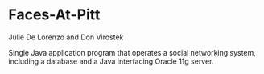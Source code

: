 Faces-At-Pitt
============
Julie De Lorenzo and Don Virostek 

Single Java application program that operates a social networking system, 
including a database and a Java interfacing Oracle 11g server.
